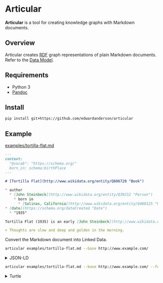 # Articular

**Articular** is a tool for creating knowledge graphs with Markdown documents.

## Overview

Articular creates [RDF](https://en.wikipedia.org/wiki/Resource_Description_Framework) graph representations of plain Markdown documents. Refer to the [Data Model](docs/model.md).

## Requirements

* Python 3
* [Pandoc](https://pandoc.org/installing.html)

## Install

```bash
pip install git+https://github.com/edwardanderson/articular
```

## Example

[examples/tortilla-flat.md](examples/tortilla-flat.md)

```markdown
---
context:
  "@vocab": "https://schema.org/"
  born_in: schema:birthPlace
---

# [Tortilla Flat](http://www.wikidata.org/entity/Q606720 "Book")

* author
  * [John Steinbeck](http://www.wikidata.org/entity/Q39212 "Person")
    * born in
      * [Salinas, California](http://www.wikidata.org/entity/Q488125 "Place")
* [date](https://schema.org/dateCreated "Date")
  * "1935"

Tortilla Flat (1935) is an early [John Steinbeck](http://www.wikidata.org/entity/Q39212) novel set in Monterey, California.

> Thoughts are slow and deep and golden in the morning.

```

Convert the Markdown document into Linked Data.

```bash
articular examples/tortilla-flat.md --base http://www.example.com/
```

<details>
  <summary>JSON-LD</summary>

  ```json
  {
    "@context": [
      "https://articular.netlify.app/articular.json",
      {
        "born_in": "schema:birthPlace",
        "date": {
          "@id": "https://schema.org/dateCreated",
          "@type": "Date"
        },
        "@vocab": "https://schema.org/",
        "@base": "http://www.example.com/examples/tortilla-flat#"
      }
    ],
    "id": "tortilla-flat",
    "type": "Book",
    "_comment": [
      {
        "type": "_Comment",
        "_comment": "<p>Tortilla Flat (1935) is an early <a href=\"http://www.wikidata.org/entity/Q39212\">John Steinbeck</a> novel set in Monterey, California.</p>",
        "_format": "text/html",
        "_mentions": [
          {
            "id": "http://www.wikidata.org/entity/Q39212",
            "type": "Person",
            "_label": "John Steinbeck",
            "born_in": {
              "id": "http://www.wikidata.org/entity/Q488125",
              "type": "Place",
              "_label": "Salinas, California"
            }
          }
        ]
      },
      {
        "type": "_Quotation",
        "_comment": "Thoughts are slow and deep and golden in the morning."
      }
    ],
    "_label": "Tortilla Flat",
    "author": {
      "id": "http://www.wikidata.org/entity/Q39212",
      "type": "Person",
      "_label": "John Steinbeck",
      "born_in": {
        "id": "http://www.wikidata.org/entity/Q488125",
        "type": "Place",
        "_label": "Salinas, California"
      }
    },
    "date": "1935",
    "_same_as": [
      {
        "id": "http://www.wikidata.org/entity/Q606720",
        "type": "Book",
        "_label": "Tortilla Flat"
      }
    ]
  }
  ```

</details>

```bash
articular examples/tortilla-flat.md --base http://www.example.com/ --format turtle
```

<details>
  <summary>Turtle</summary>

  ```turtle
  @prefix rdfs: <http://www.w3.org/2000/01/rdf-schema#> .
  @prefix schema: <https://schema.org/> .

  <http://www.example.com/examples/tortilla-flat> a schema:Book ;
      rdfs:label "Tortilla Flat" ;
      rdfs:comment [ a schema:Quotation ;
              rdfs:comment "Thoughts are slow and deep and golden in the morning." ],
          [ a schema:Comment ;
              rdfs:comment "<p>Tortilla Flat (1935) is an early <a href=\"http://www.wikidata.org/entity/Q39212\">John Steinbeck</a> novel set in Monterey, California.</p>" ;
              schema:encodingFormat "text/html" ;
              schema:mentions <http://www.wikidata.org/entity/Q39212> ] ;
      schema:author <http://www.wikidata.org/entity/Q39212> ;
      schema:dateCreated "1935"^^schema:Date ;
      schema:sameAs <http://www.wikidata.org/entity/Q606720> .

  <http://www.wikidata.org/entity/Q488125> a schema:Place ;
      rdfs:label "Salinas, California" .

  <http://www.wikidata.org/entity/Q606720> a schema:Book ;
      rdfs:label "Tortilla Flat" .

  <http://www.wikidata.org/entity/Q39212> a schema:Person ;
      rdfs:label "John Steinbeck" ;
      schema:birthPlace <http://www.wikidata.org/entity/Q488125> .
  ```

</details>
